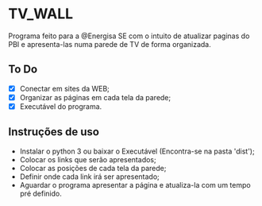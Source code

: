 # TV_WALL
Programa feito para a @Energisa SE com o intuito de atualizar paginas do PBI e apresenta-las numa parede de TV de forma organizada.

## To Do

- [X] Conectar em sites da WEB;
- [X] Organizar as páginas em cada tela da parede;
- [X] Executável do programa.

## Instruções de uso

- Instalar o python 3 ou baixar o Executável (Encontra-se na pasta 'dist');
- Colocar os links que serão apresentados;
- Colocar as posições de cada tela da parede;
- Definir onde cada link irá ser apresentado;
- Aguardar o programa apresentar a página e atualiza-la com um tempo pré definido.
